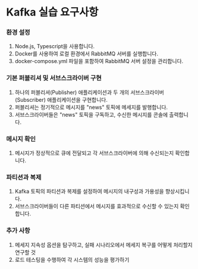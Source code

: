 # Kafka 실습 요구사항

### 환경 설정

1. Node.js, Typescript을 사용합니다.
2. Docker를 사용하여 로컬 환경에서 RabbitMQ 서버를 실행합니다.
3. docker-compose.yml 파일을 포함하여 RabbitMQ 서버 설정을 관리합니다.

### 기본 퍼블리셔 및 서브스크라이버 구현

1. 하나의 퍼블리셔(Publisher) 애플리케이션과 두 개의 서브스크라이버(Subscriber) 애플리케이션을 구현합니다.
2. 퍼블리셔는 정기적으로 메시지를 "news" 토픽에 메세지를 발행합니다.
3. 서브스크라이버들은 "news" 토픽을 구독하고, 수신한 메시지를 콘솔에 출력합니다.

### 메시지 확인

1. 메시지가 정상적으로 큐에 전달되고 각 서브스크라이버에 의해 수신되는지 확인합니다.

### 파티션과 복제

1. Kafka 토픽의 파티션과 복제를 설정하여 메시지의 내구성과 가용성을 향상시킵니다.
2. 서브스크라이버들이 다른 파티션에서 메시지를 효과적으로 수신할 수 있는지 확인합니다.

### 추가 사항

1. 메세지 지속성 옵션을 탐구하고, 실패 시나리오에서 메세지 복구를 어떻게 처리할지 연구할 것
2. 로드 테스팅을 수행하여 각 시스템의 성능을 평가하기

